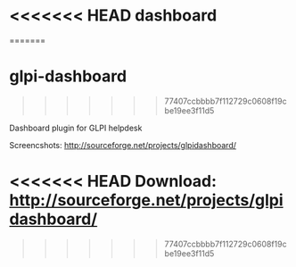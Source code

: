 <<<<<<< HEAD
dashboard
=========
=======
# glpi-dashboard
>>>>>>> 77407ccbbbb7f112729c0608f19cbe19ee3f11d5

Dashboard plugin for GLPI helpdesk

Screencshots: http://sourceforge.net/projects/glpidashboard/

<<<<<<< HEAD
Download: http://sourceforge.net/projects/glpidashboard/
=======


>>>>>>> 77407ccbbbb7f112729c0608f19cbe19ee3f11d5
